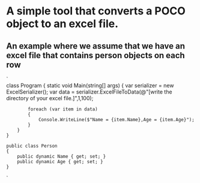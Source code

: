 # A simple tool that converts a POCO object to an excel file.



## An example where we assume that we have an excel file that contains person objects on each row
`    
    class Program
    {
        static void Main(string[] args)
        {            var serializer = new ExcelSerializer();
            var data = serializer.ExcelFileToData<ExcelObj>(@"[write the directory of your excel file.]",1,100);

            foreach (var item in data)
            {
                Console.WriteLine($"Name = {item.Name},Age = {item.Age}");
            }
        }
    }

    public class Person
    {
        public dynamic Name { get; set; }
        public dynamic Age { get; set; }
    }
`

